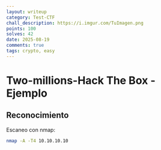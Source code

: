 ```yaml
---
layout: writeup
category: Test-CTF
chall_description: https://i.imgur.com/TuImagen.png
points: 100
solves: 42
date: 2025-08-19
comments: true
tags: crypto, easy
---
```


# Two-millions-Hack The Box - Ejemplo

## Reconocimiento
Escaneo con nmap:
```bash
nmap -A -T4 10.10.10.10
```
